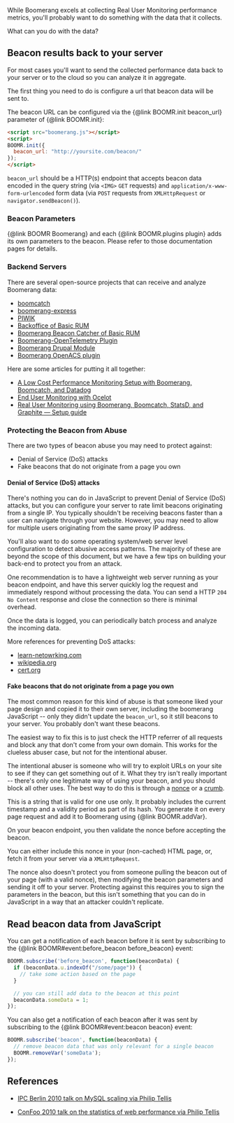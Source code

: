 While Boomerang excels at collecting Real User Monitoring performance metrics,
you'll probably want to do something with the data that it collects.

What can you do with the data?

## Beacon results back to your server

For most cases you'll want to send the collected performance data back to your
server or to the cloud so you can analyze it in aggregate.

The first thing you need to do is configure a url that beacon data will be sent to.

The beacon URL can be configured via the {@link BOOMR.init beacon_url} parameter
of {@link BOOMR.init}:

```html
<script src="boomerang.js"></script>
<script>
BOOMR.init({
  beacon_url: "http://yoursite.com/beacon/"
});
</script>
```

`beacon_url` should be a HTTP(s) endpoint that accepts beacon data encoded in
the query string (via `<IMG>` `GET` requests) and `application/x-www-form-urlencoded`
form data (via `POST` requests from `XMLHttpRequest` or `navigator.sendBeacon()`).

### Beacon Parameters

{@link BOOMR Boomerang} and each {@link BOOMR.plugins plugin} adds its own parameters to
the beacon.  Please refer to those documentation pages for details.

### Backend Servers

There are several open-source projects that can receive and analyze Boomerang data:

* [boomcatch](http://cruft.io/posts/introducing-boomcatch/)
* [boomerang-express](https://github.com/andreas-marschke/boomerang-express)
* [PIWIK](https://piwik.org/)
* [Backoffice of Basic RUM](https://github.com/basicrum/backoffice)
* [Boomerang Beacon Catcher of Basic RUM](https://github.com/basicrum/boomerang-beacon-catcher)
* [Boomerang-OpenTelemetry Plugin](https://github.com/NovatecConsulting/boomerang-opentelemetry-plugin)
* [Boomerang Drupal Module](https://www.drupal.org/project/boomerang)
* [Boomerang OpenACS plugin](https://openacs.org/xowiki/boomerang)

Here are some articles for putting it all together:

* [A Low Cost Performance Monitoring Setup with Boomerang, Boomcatch, and Datadog](https://www.tollmanz.com/rum-monitoring-boomerang-boomcatch-datadog/])
* [End User Monitoring with Ocelot](https://inspectit.github.io/inspectit-ocelot/docs/enduser-monitoring/enduser-monitoring-server)
* [Real User Monitoring using Boomerang, Boomcatch, StatsD, and Graphite — Setup guide](https://medium.com/@sunitj/real-user-measurement-using-boomerang-boomcatch-statsd-and-graphite-setup-guide-a2f60b5cb082)

### Protecting the Beacon from Abuse

There are two types of beacon abuse you may need to protect against:

* Denial of Service (DoS) attacks
* Fake beacons that do not originate from a page you own

#### Denial of Service (DoS) attacks

There's nothing you can do in JavaScript to prevent Denial of Service (DoS) attacks,
but you can configure your server to rate limit beacons originating from a single
IP.  You typically shouldn't be receiving beacons faster than a user can navigate
through your website.  However, you may need to allow for multiple users originating
from the same proxy IP address.

You'll also want to do some operating system/web server level configuration to
detect abusive access patterns.  The majority of these are beyond the scope of
this document, but we have a few tips on building your back-end to protect you
from an attack.

One recommendation is to have a lightweight web server running as your beacon
endpoint, and have this server quickly log the request and immediately respond
without processing the data.  You can send a HTTP `204 No Content` response and
close the connection so there is minimal overhead.

Once the data is logged, you can periodically batch process and analyze the
incoming data.

More references for preventing DoS attacks:

* [learn-netowrking.com](http://learn-networking.com/network-security/how-to-prevent-denial-of-service-attacks)
* [wikipedia.org](http://en.wikipedia.org/wiki/Denial-of-service_attack)
* [cert.org](http://www.cert.org/tech_tips/denial_of_service.html)

#### Fake beacons that do not originate from a page you own

The most common reason for this kind of abuse is that someone liked your page
design and copied it to their own server, including the boomerang JavaScript --
only they didn't update the `beacon_url`, so it still beacons to your server.  You
probably don't want these beacons.

The easiest way to fix this is to just check the HTTP referrer of all requests and
block any that don't come from your own domain.  This works for the clueless
abuser case, but not for the intentional abuser.

The intentional abuser is someone who will try to exploit URLs on your site
to see if they can get something out of it.  What they try isn't really important --
there's only one legitimate way of using your beacon, and you should block all
other uses.  The best way to do this is through a
[nonce](http://en.wikipedia.org/wiki/Cryptographic_nonce) or a
[crumb](http://abhinavsingh.com/blog/2009/10/web-security-using-crumbs-to-protect-your-php-api-ajax-call-from-cross-site-request-forgery-csrfxsrf-and-other-vulnerabilities/).

This is a string that is valid for one use only.  It probably includes the
current timestamp and a validity period as part of its hash.  You generate it
on every page request and add it to Boomerang using {@link BOOMR.addVar}.

On your beacon endpoint, you then validate the nonce before accepting the beacon.

You can either include this nonce in your (non-cached) HTML page, or, fetch it
from your server via a `XMLHttpRequest`.

The nonce also doesn't protect you from someone pulling the beacon out of your
page (with a valid nonce), then modifying the beacon parameters and sending
it off to your server.  Protecting against this requires you to sign the
parameters in the beacon, but this isn't something that you can do in JavaScript
in a way that an attacker couldn't replicate.

## Read beacon data from JavaScript

You can get a notification of each beacon before it is sent by subscribing to
the {@link BOOMR#event:before_beacon before_beacon} event:

```javascript
BOOMR.subscribe('before_beacon', function(beaconData) {
  if (beaconData.u.indexOf("/some/page")) {
    // take some action based on the page
  }

  // you can still add data to the beacon at this point
  beaconData.someData = 1;
});
```

You can also get a notification of each beacon after it was sent by subscribing to
the {@link BOOMR#event:beacon beacon} event:

```javascript
BOOMR.subscribe('beacon', function(beaconData) {
  // remove beacon data that was only relevant for a single beacon
  BOOMR.removeVar('someData');
});
```

## References

* [IPC Berlin 2010 talk on MySQL scaling via Philip Tellis](http://www.slideshare.net/bluesmoon/scaling-mysql-writes-through-partitioning-ipc-spring-edition)

* [ConFoo 2010 talk on the statistics of web performance via Philip Tellis](http://www.slideshare.net/bluesmoon/index-3441823)
